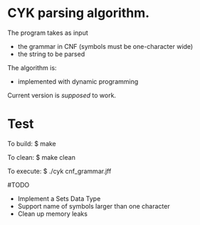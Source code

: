 # CYK parsing algorithm.

The program takes as input
 - the grammar in CNF (symbols must be one-character wide)
 - the string to be parsed

The algorithm is:
 - implemented with dynamic programming

Current version is *supposed* to work.


# Test

To build:
    $ make

To clean:
    $ make clean

To execute:
	$ ./cyk cnf_grammar.jff


#TODO
 - Implement a Sets Data Type
 - Support name of symbols larger than one character
 - Clean up memory leaks
